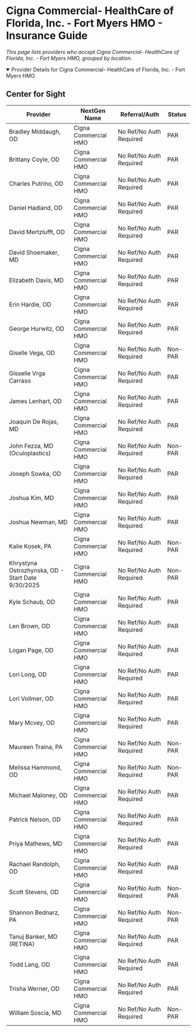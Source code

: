 # Cigna Commercial- HealthCare of Florida, Inc. - Fort Myers HMO - Insurance Guide

*This page lists providers who accept Cigna Commercial- HealthCare of Florida, Inc. - Fort Myers HMO, grouped by location.*

<details open><summary>Provider Details for Cigna Commercial- HealthCare of Florida, Inc. - Fort Myers HMO</summary>

## Center for Sight

| Provider | NextGen Name | Referral/Auth | Status |
|----------|-------------|--------------|--------|
| Bradley Middaugh, OD | Cigna Commercial HMO | No Ref/No Auth Required | PAR |
| Brittany Coyle, OD | Cigna Commercial HMO | No Ref/No Auth Required | PAR |
| Charles Putrino, OD | Cigna Commercial HMO | No Ref/No Auth Required | PAR |
| Daniel Hadland, OD | Cigna Commercial HMO | No Ref/No Auth Required | PAR |
| David Mertzlufft, OD | Cigna Commercial HMO | No Ref/No Auth Required | PAR |
| David Shoemaker, MD | Cigna Commercial HMO | No Ref/No Auth Required | PAR |
| Elizabeth Davis, MD | Cigna Commercial HMO | No Ref/No Auth Required | PAR |
| Erin Hardie, OD | Cigna Commercial HMO | No Ref/No Auth Required | PAR |
| George Hurwitz, OD | Cigna Commercial HMO | No Ref/No Auth Required | PAR |
| Giselle Vega, OD | Cigna Commercial HMO | No Ref/No Auth Required | Non-PAR |
| Gisselle Vrga Carraso | Cigna Commercial HMO | No Ref/No Auth Required | PAR |
| James Lenhart, OD | Cigna Commercial HMO | No Ref/No Auth Required | PAR |
| Joaquin De Rojas, MD | Cigna Commercial HMO | No Ref/No Auth Required | PAR |
| John Fezza, MD (Oculoplastics) | Cigna Commercial HMO | No Ref/No Auth Required | Non-PAR |
| Joseph Sowka, OD | Cigna Commercial HMO | No Ref/No Auth Required | PAR |
| Joshua Kim, MD | Cigna Commercial HMO | No Ref/No Auth Required | PAR |
| Joshua Newman, MD | Cigna Commercial HMO | No Ref/No Auth Required | PAR |
| Kalie Kosek, PA | Cigna Commercial HMO | No Ref/No Auth Required | Non-PAR |
| Khrystyna Ostrozhynska, OD - Start Date 9/30/2025 | Cigna Commercial HMO | No Ref/No Auth Required | Non-PAR |
| Kyle Schaub, OD | Cigna Commercial HMO | No Ref/No Auth Required | PAR |
| Len Brown, OD | Cigna Commercial HMO | No Ref/No Auth Required | PAR |
| Logan Page, OD | Cigna Commercial HMO | No Ref/No Auth Required | PAR |
| Lori Long, OD | Cigna Commercial HMO | No Ref/No Auth Required | PAR |
| Lori Vollmer, OD | Cigna Commercial HMO | No Ref/No Auth Required | PAR |
| Mary Mcvey, OD | Cigna Commercial HMO | No Ref/No Auth Required | PAR |
| Maureen Traina, PA | Cigna Commercial HMO | No Ref/No Auth Required | Non-PAR |
| Melissa Hammond, OD | Cigna Commercial HMO | No Ref/No Auth Required | Non-PAR |
| Michael Maloney, OD | Cigna Commercial HMO | No Ref/No Auth Required | PAR |
| Patrick Nelson, OD | Cigna Commercial HMO | No Ref/No Auth Required | PAR |
| Priya Mathews, MD | Cigna Commercial HMO | No Ref/No Auth Required | PAR |
| Rachael Randolph, OD | Cigna Commercial HMO | No Ref/No Auth Required | PAR |
| Scott Stevens, OD | Cigna Commercial HMO | No Ref/No Auth Required | Non-PAR |
| Shannon Bednarz, PA | Cigna Commercial HMO | No Ref/No Auth Required | Non-PAR |
| Tanuj Banker, MD (RETINA) | Cigna Commercial HMO | No Ref/No Auth Required | PAR |
| Todd Lang, OD | Cigna Commercial HMO | No Ref/No Auth Required | PAR |
| Trisha Werner, OD | Cigna Commercial HMO | No Ref/No Auth Required | PAR |
| William Soscia, MD | Cigna Commercial HMO | No Ref/No Auth Required | Non-PAR |

</details>

